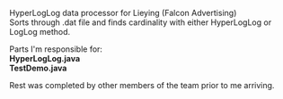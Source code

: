 HyperLogLog data processor for Lieying (Falcon Advertising)  
Sorts through .dat file and finds cardinality with either HyperLogLog or LogLog method.  

Parts I'm responsible for:   
<b>HyperLogLog.java</b>  
  <b>TestDemo.java</b>
  
Rest was completed by other members of the team prior to me arriving.

